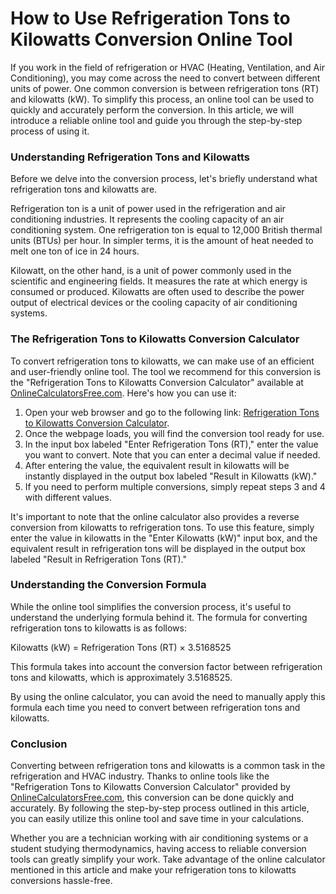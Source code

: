 How to Use Refrigeration Tons to Kilowatts Conversion Online Tool
=================================================================

If you work in the field of refrigeration or HVAC (Heating, Ventilation, and Air Conditioning), you may come across the need to convert between different units of power. One common conversion is between refrigeration tons (RT) and kilowatts (kW). To simplify this process, an online tool can be used to quickly and accurately perform the conversion. In this article, we will introduce a reliable online tool and guide you through the step-by-step process of using it.

### Understanding Refrigeration Tons and Kilowatts

Before we delve into the conversion process, let's briefly understand what refrigeration tons and kilowatts are.

Refrigeration ton is a unit of power used in the refrigeration and air conditioning industries. It represents the cooling capacity of an air conditioning system. One refrigeration ton is equal to 12,000 British thermal units (BTUs) per hour. In simpler terms, it is the amount of heat needed to melt one ton of ice in 24 hours.

Kilowatt, on the other hand, is a unit of power commonly used in the scientific and engineering fields. It measures the rate at which energy is consumed or produced. Kilowatts are often used to describe the power output of electrical devices or the cooling capacity of air conditioning systems.

### The Refrigeration Tons to Kilowatts Conversion Calculator

To convert refrigeration tons to kilowatts, we can make use of an efficient and user-friendly online tool. The tool we recommend for this conversion is the "Refrigeration Tons to Kilowatts Conversion Calculator" available at [OnlineCalculatorsFree.com](http://OnlineCalculatorsFree.com). Here's how you can use it:

1. Open your web browser and go to the following link: [Refrigeration Tons to Kilowatts Conversion Calculator](https://www.onlinecalculatorsfree.com/convert/refrigeration-tons-to-kilowatts.html).
2. Once the webpage loads, you will find the conversion tool ready for use.
3. In the input box labeled "Enter Refrigeration Tons (RT)," enter the value you want to convert. Note that you can enter a decimal value if needed.
4. After entering the value, the equivalent result in kilowatts will be instantly displayed in the output box labeled "Result in Kilowatts (kW)."
5. If you need to perform multiple conversions, simply repeat steps 3 and 4 with different values.

It's important to note that the online calculator also provides a reverse conversion from kilowatts to refrigeration tons. To use this feature, simply enter the value in kilowatts in the "Enter Kilowatts (kW)" input box, and the equivalent result in refrigeration tons will be displayed in the output box labeled "Result in Refrigeration Tons (RT)."

### Understanding the Conversion Formula

While the online tool simplifies the conversion process, it's useful to understand the underlying formula behind it. The formula for converting refrigeration tons to kilowatts is as follows:

Kilowatts (kW) = Refrigeration Tons (RT) × 3.5168525

This formula takes into account the conversion factor between refrigeration tons and kilowatts, which is approximately 3.5168525.

By using the online calculator, you can avoid the need to manually apply this formula each time you need to convert between refrigeration tons and kilowatts.

### Conclusion

Converting between refrigeration tons and kilowatts is a common task in the refrigeration and HVAC industry. Thanks to online tools like the "Refrigeration Tons to Kilowatts Conversion Calculator" provided by [OnlineCalculatorsFree.com](http://OnlineCalculatorsFree.com), this conversion can be done quickly and accurately. By following the step-by-step process outlined in this article, you can easily utilize this online tool and save time in your calculations.

Whether you are a technician working with air conditioning systems or a student studying thermodynamics, having access to reliable conversion tools can greatly simplify your work. Take advantage of the online calculator mentioned in this article and make your refrigeration tons to kilowatts conversions hassle-free.